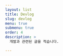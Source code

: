 ```yaml
---
layout: list
title: Devlog
slug: devlog
menu: true
submenu: true
order: 4
description: >
  개발과 관련된 글을 적습니다.

---
```

